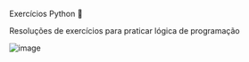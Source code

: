 Exercícios Python 🐍

Resoluções de exercícios para praticar lógica de programação

![image](https://github.com/user-attachments/assets/1a28d738-36b4-43e8-8ac4-7533edc2bf3b)


